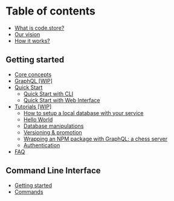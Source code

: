 # Table of contents

* [What is code.store?](README.md)
* [Our vision](our-vision.md)
* [How it works?](how-it-works.md)

## Getting started

* [Core concepts](getting-started/core-concepts.md)
* [GraphQL \[WIP\]](getting-started/graphql-schemas.md)
* [Quick Start](getting-started/quick-start/README.md)
  * [Quick Start with CLI](getting-started/quick-start/quick-start-with-cli.md)
  * [Quick Start with Web Interface](getting-started/quick-start/quick-start-with-web-interface.md)
* [Tutorials \[WIP\]](getting-started/tutorials/README.md)
  * [How to setup a local database with your service](getting-started/tutorials/how-to-setup-a-local-database.md)
  * [Hello World](getting-started/tutorials/hello-world.md)
  * [Database manipulations](getting-started/tutorials/database-manipulations.md)
  * [Versioning & promotion](getting-started/tutorials/versioning-and-promotion.md)
  * [Wrapping an NPM package with GraphQL: a chess server](getting-started/tutorials/wrapping-an-npm-package-with-graphql-a-chess-server.md)
  * [Authentication](getting-started/tutorials/authentication.md)
* [FAQ](getting-started/faq.md)

## Command Line Interface <a id="cli"></a>

* [Getting started](cli/code-store-cli.md)
* [Commands](cli/commands.md)

